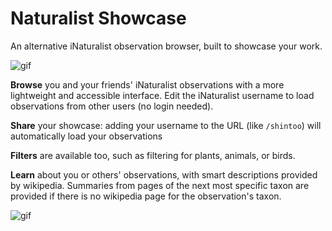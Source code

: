 # Naturalist Showcase

An alternative iNaturalist observation browser, built to showcase your work.

![gif](https://thecuriousleaflet.com/wp-content/uploads/2021/06/username-change.gif)

**Browse** you and your friends' iNaturalist observations with a more lightweight and accessible interface.
  Edit the iNaturalist username to load observations from other users (no login needed).

**Share** your showcase: adding your username to the URL (like `/shintoo`) will automatically load your observations

**Filters** are available too, such as filtering for plants, animals, or birds.

**Learn** about you or others' observations, with smart descriptions provided by wikipedia. Summaries from pages
of the next most specific taxon are provided if there is no wikipedia page for the observation's taxon.

![gif](https://thecuriousleaflet.com/wp-content/uploads/2021/06/demo-natshowcase.gif)
